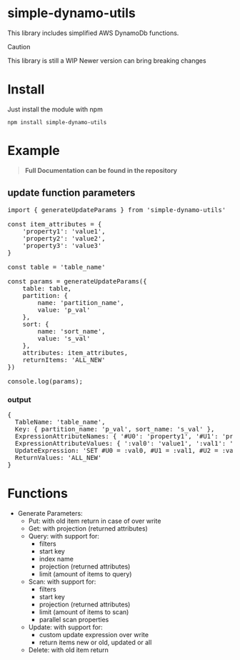 # simple-dynamo-utils
This library includes simplified AWS DynamoDb functions.
> [!CAUTION]
> This library is still a WIP
> Newer version can bring breaking changes

# Install
Just install the module with npm

`npm install simple-dynamo-utils`

# Example

> **Full Documentation can be found in the repository**

## update function parameters
<pre>
import { generateUpdateParams } from 'simple-dynamo-utils'

const item_attributes = {
    'property1': 'value1',
    'property2': 'value2',
    'property3': 'value3'
}

const table = 'table_name'

const params = generateUpdateParams({
    table: table,
    partition: {
        name: 'partition_name',
        value: 'p_val'
    },
    sort: {
        name: 'sort_name',
        value: 's_val'
    },
    attributes: item_attributes,
    returnItems: 'ALL_NEW'
})

console.log(params);
</pre>

### output
<pre>
{
  TableName: 'table_name',
  Key: { partition_name: 'p_val', sort_name: 's_val' },
  ExpressionAttributeNames: { '#U0': 'property1', '#U1': 'property2', '#U2': 'property3' },
  ExpressionAttributeValues: { ':val0': 'value1', ':val1': 'value2', ':val2': 'value3' },
  UpdateExpression: 'SET #U0 = :val0, #U1 = :val1, #U2 = :val2',
  ReturnValues: 'ALL_NEW'
}
</pre>
# Functions
- Generate Parameters:
    - Put: with old item return in case of over write
    - Get: with projection (returned attributes)
    - Query: with support for:
        - filters
        - start key
        - index name
        - projection (returned attributes)
        - limit (amount of items to query)
    - Scan: with support for:
        - filters
        - start key
        - projection (returned attributes)
        - limit (amount of items to scan)
        - parallel scan properties
    - Update: with support for:
        - custom update expression over write
        - return items new or old, updated or all
    - Delete: with old item return